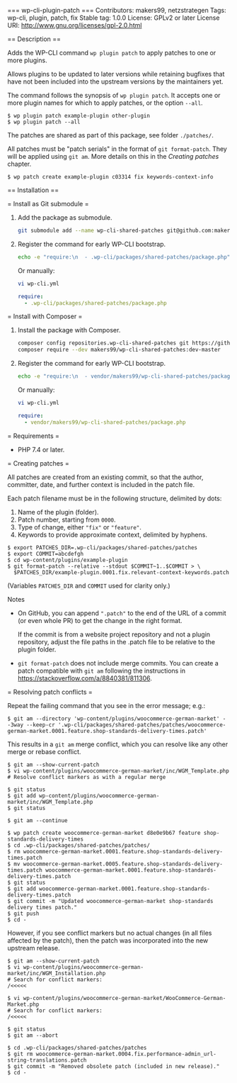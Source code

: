=== wp-cli-plugin-patch ===
Contributors: makers99, netzstrategen
Tags: wp-cli, plugin, patch, fix
Stable tag: 1.0.0
License: GPLv2 or later
License URI: http://www.gnu.org/licenses/gpl-2.0.html

== Description ==

Adds the WP-CLI command `wp plugin patch` to apply patches to one or more
plugins.

Allows plugins to be updated to later versions while retaining bugfixes that
have not been included into the upstream versions by the maintainers yet.

The command follows the synopsis of `wp plugin patch`. It accepts one or more
plugin names for which to apply patches, or the option `--all`.

```console
$ wp plugin patch example-plugin other-plugin
$ wp plugin patch --all
```

The patches are shared as part of this package, see folder `./patches/`.

All patches must be "patch serials" in the format of `git format-patch`. They
will be applied using `git am`. More details on this in the _Creating patches_
chapter.

```console
$ wp patch create example-plugin c03314 fix keywords-context-info
```


== Installation ==

= Install as Git submodule =

1. Add the package as submodule.
    ```sh
    git submodule add --name wp-cli-shared-patches git@github.com:makers99/wp-cli-shared-patches.git .wp-cli/packages/shared-patches
    ```

2. Register the command for early WP-CLI bootstrap.
    ```sh
    echo -e "require:\n  - .wp-cli/packages/shared-patches/package.php" >> wp-cli.yml
    ```
    Or manually:
    ```sh
    vi wp-cli.yml
    ```
    ```yaml
    require:
      - .wp-cli/packages/shared-patches/package.php
    ```

= Install with Composer =

1. Install the package with Composer.
    ```sh
    composer config repositories.wp-cli-shared-patches git https://github.com/makers99/wp-cli-shared-patches.git
    composer require --dev makers99/wp-cli-shared-patches:dev-master
    ```

2. Register the command for early WP-CLI bootstrap.
    ```sh
    echo -e "require:\n  - vendor/makers99/wp-cli-shared-patches/package.php" >> wp-cli.yml
    ```
    Or manually:
    ```sh
    vi wp-cli.yml
    ```
    ```yaml
    require:
      - vendor/makers99/wp-cli-shared-patches/package.php
    ```


= Requirements =

* PHP 7.4 or later.


= Creating patches =

All patches are created from an existing commit, so that the author, committer,
date, and further context is included in the patch file.

Each patch filename must be in the following structure, delimited by dots:

1. Name of the plugin (folder).
2. Patch number, starting from `0000`.
3. Type of change, either `"fix"` or `"feature"`.
4. Keywords to provide approximate context, delimited by hyphens.


```console
$ export PATCHES_DIR=.wp-cli/packages/shared-patches/patches
$ export COMMIT=abcdefgh
$ cd wp-content/plugins/example-plugin
$ git format-patch --relative --stdout $COMMIT~1..$COMMIT > \
  $PATCHES_DIR/example-plugin.0001.fix.relevant-context-keywords.patch
```
(Variables `PATCHES_DIR` and `COMMIT` used for clarity only.)

Notes

- On GitHub, you can append `".patch"` to the end of the URL of a commit (or
  even whole PR) to get the change in the right format.

  If the commit is from a website project repository and not a plugin repository,
  adjust the file paths in the .patch file to be relative to the plugin folder.

- `git format-patch` does not include merge commits. You can create a patch
  compatible with `git am` following the instructions in
  https://stackoverflow.com/a/8840381/811306.


= Resolving patch conflicts =

Repeat the failing command that you see in the error message; e.g.:

```console
$ git am --directory 'wp-content/plugins/woocommerce-german-market' --3way --keep-cr '.wp-cli/packages/shared-patches/patches/woocommerce-german-market.0001.feature.shop-standards-delivery-times.patch'
```

This results in a `git am` merge conflict, which you can resolve like any other
merge or rebase conflict.

```console
$ git am --show-current-patch
$ vi wp-content/plugins/woocommerce-german-market/inc/WGM_Template.php
# Resolve conflict markers as with a regular merge

$ git status
$ git add wp-content/plugins/woocommerce-german-market/inc/WGM_Template.php
$ git status

$ git am --continue

$ wp patch create woocommerce-german-market d8e0e9b67 feature shop-standards-delivery-times
$ cd .wp-cli/packages/shared-patches/patches/
$ rm woocommerce-german-market.0001.feature.shop-standards-delivery-times.patch
$ mv woocommerce-german-market.0005.feature.shop-standards-delivery-times.patch woocommerce-german-market.0001.feature.shop-standards-delivery-times.patch
$ git status
$ git add woocommerce-german-market.0001.feature.shop-standards-delivery-times.patch
$ git commit -m "Updated woocommerce-german-market shop-standards delivery times patch."
$ git push
$ cd -
```

However, if you see conflict markers but no actual changes (in all files affected by the patch), then the patch was incorporated into the new upstream release.

```console
$ git am --show-current-patch
$ vi wp-content/plugins/woocommerce-german-market/inc/WGM_Installation.php
# Search for conflict markers:
/<<<<<

$ vi wp-content/plugins/woocommerce-german-market/WooCommerce-German-Market.php
# Search for conflict markers:
/<<<<<

$ git status
$ git am --abort

$ cd .wp-cli/packages/shared-patches/patches
$ git rm woocommerce-german-market.0004.fix.performance-admin_url-string-translations.patch
$ git commit -m "Removed obsolete patch (included in new release)."
$ cd -
```
